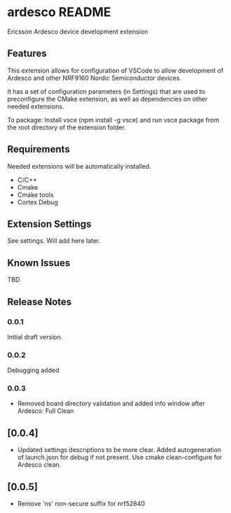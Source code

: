 # ardesco README

Ericsson Ardesco device development extension

## Features

This extension allows for configuration of VSCode to allow development of Ardesco and other NRF9160 Nordic Semiconductor devices.

It has a set of configuration parameters (in Settings) that are used to preconfigure the CMake extension, as well as dependencies on other needed extensions.

To package: Install vsce (npm install -g vsce) and run vsce package from the root directory of the extension folder.

## Requirements

Needed extensions will be automatically installed.

 - C/C++
 - Cmake
 - Cmake tools
 - Cortex Debug

## Extension Settings

See settings. Will add here later.

## Known Issues

TBD

## Release Notes

### 0.0.1

Initial draft version.

### 0.0.2

Debugging added

### 0.0.3

- Removed board directory validation and added info window after Ardesco: Full Clean

## [0.0.4]

- Updated settings descriptions to be more clear.  Added autogeneration of launch.json for debug if not present. Use cmake clean-configure for Ardesco clean.

## [0.0.5]

- Remove 'ns' non-secure suffix for nrf52840
